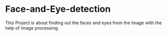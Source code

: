 # Face-and-Eye-detection
This Project is about finding out the faces and eyes from the image with the help of image processing.
